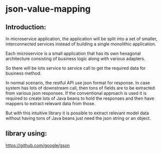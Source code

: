 # json-value-mapping


## Introduction:

In microservice application, the application will be split into a set of smaller, interconnected services instead of building a single monolithic application.

Each microservice is a small application that has its own hexagonal architecture consisting of business logic along with various adapters.

So there will be lots service to service call to get the required data for business method.

In normal scenario, the restful API use json format for response.  In case system has lots of downstream call, then tons of fields are to be extracted from various json responses.
If the conventional approach is used it is required to create lots of Java beans to hold the responses and then have mappers to extract relevant data from those.


But with this intuitive library it is possible to extract relevant model data without having tons of Java beans just need the json string or an object.

## library using:

https://github.com/google/gson